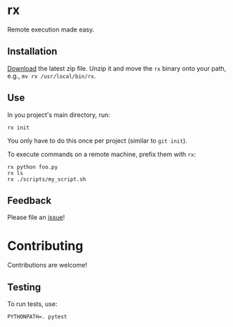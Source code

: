 # rx

Remote execution made easy.

## Installation

[Download](https://github.com/run-rx/rx/downloads) the latest zip file. Unzip it and move the `rx` binary onto your path, e.g., `mv rx /usr/local/bin/rx`.

## Use

In you project's main directory, run:

```
rx init
```

You only have to do this once per project (similar to `git init`).

To execute commands on a remote machine, prefix them with `rx`:

```
rx python foo.py
rx ls
rx ./scripts/my_script.sh
```

## Feedback

Please file an [issue](https://github.com/run-rx/rx/issues)!

# Contributing

Contributions are welcome!

## Testing

To run tests, use:

```
PYTHONPATH=. pytest
```
